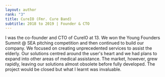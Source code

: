 ```yaml
---
layout: author
rank: "3"
title: CureIO (Fmr. Cure Band)
subtitle: 2018 to 2019 | Founder & CTO
---
```

I was the co-founder and CTO of CureIO at 13. We won the Young Founders Summit @ SEA pitching competition and then continued to build our company. We focused on creating unprecedented services to assist the elderly. Our solutions centred around the user's heart and we had plans to expand into other areas of medical assistance. The market, however, grew rapidly, leaving our solutions almost obsolete before fully developed. The project would be closed but what I learnt was invaluable.